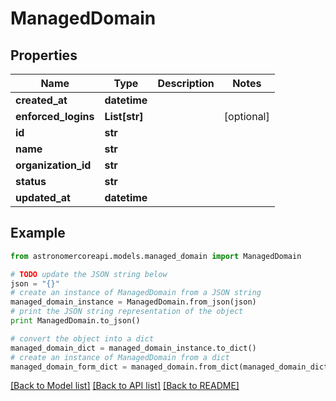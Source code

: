 # ManagedDomain


## Properties
Name | Type | Description | Notes
------------ | ------------- | ------------- | -------------
**created_at** | **datetime** |  | 
**enforced_logins** | **List[str]** |  | [optional] 
**id** | **str** |  | 
**name** | **str** |  | 
**organization_id** | **str** |  | 
**status** | **str** |  | 
**updated_at** | **datetime** |  | 

## Example

```python
from astronomercoreapi.models.managed_domain import ManagedDomain

# TODO update the JSON string below
json = "{}"
# create an instance of ManagedDomain from a JSON string
managed_domain_instance = ManagedDomain.from_json(json)
# print the JSON string representation of the object
print ManagedDomain.to_json()

# convert the object into a dict
managed_domain_dict = managed_domain_instance.to_dict()
# create an instance of ManagedDomain from a dict
managed_domain_form_dict = managed_domain.from_dict(managed_domain_dict)
```
[[Back to Model list]](../README.md#documentation-for-models) [[Back to API list]](../README.md#documentation-for-api-endpoints) [[Back to README]](../README.md)


